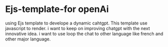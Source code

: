 # Ejs-template-for openAi
using Ejs template to develope a dynamic cahtgpt. This template use javascript to render. i want to keep on improving chatgpt with the next innovative idea.
i want to use loop the chat to other language like french and other major language.
